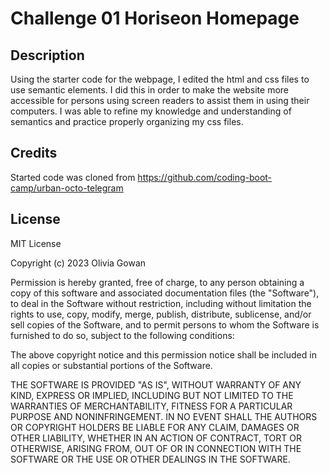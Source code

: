 # Challenge 01 Horiseon Homepage

## Description

Using the starter code for the webpage, I edited the html and css files to use semantic elements. I did this in order to make the website more accessible for persons using screen readers to assist them in using their computers. I was able to refine my knowledge and understanding of semantics and practice properly organizing my css files. 

## Credits

Started code was cloned from https://github.com/coding-boot-camp/urban-octo-telegram

## License

MIT License

Copyright (c) 2023 Olivia Gowan

Permission is hereby granted, free of charge, to any person obtaining a copy
of this software and associated documentation files (the "Software"), to deal
in the Software without restriction, including without limitation the rights
to use, copy, modify, merge, publish, distribute, sublicense, and/or sell
copies of the Software, and to permit persons to whom the Software is
furnished to do so, subject to the following conditions:

The above copyright notice and this permission notice shall be included in all
copies or substantial portions of the Software.

THE SOFTWARE IS PROVIDED "AS IS", WITHOUT WARRANTY OF ANY KIND, EXPRESS OR
IMPLIED, INCLUDING BUT NOT LIMITED TO THE WARRANTIES OF MERCHANTABILITY,
FITNESS FOR A PARTICULAR PURPOSE AND NONINFRINGEMENT. IN NO EVENT SHALL THE
AUTHORS OR COPYRIGHT HOLDERS BE LIABLE FOR ANY CLAIM, DAMAGES OR OTHER
LIABILITY, WHETHER IN AN ACTION OF CONTRACT, TORT OR OTHERWISE, ARISING FROM,
OUT OF OR IN CONNECTION WITH THE SOFTWARE OR THE USE OR OTHER DEALINGS IN THE
SOFTWARE.